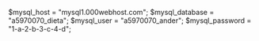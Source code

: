 $mysql_host = "mysql1.000webhost.com";
$mysql_database = "a5970070_dieta";
$mysql_user = "a5970070_ander";
$mysql_password = "1-a-2-b-3-c-4-d";